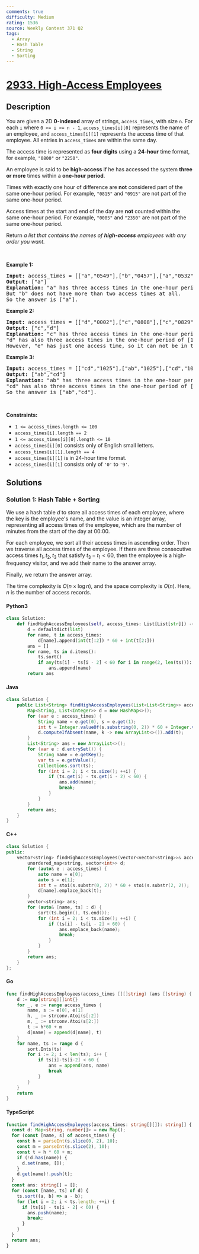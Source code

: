 ```yaml
---
comments: true
difficulty: Medium
rating: 1536
source: Weekly Contest 371 Q2
tags:
  - Array
  - Hash Table
  - String
  - Sorting
---
```


<!-- problem:start -->

# [2933. High-Access Employees](https://leetcode.com/problems/high-access-employees)


## Description

<!-- description:start -->

<p>You are given a 2D <strong>0-indexed</strong> array of strings, <code>access_times</code>, with size <code>n</code>. For each <code>i</code> where <code>0 &lt;= i &lt;= n - 1</code>, <code>access_times[i][0]</code> represents the name of an employee, and <code>access_times[i][1]</code> represents the access time of that employee. All entries in <code>access_times</code> are within the same day.</p>

<p>The access time is represented as <strong>four digits</strong> using a <strong>24-hour</strong> time format, for example, <code>&quot;0800&quot;</code> or <code>&quot;2250&quot;</code>.</p>

<p>An employee is said to be <strong>high-access</strong> if he has accessed the system <strong>three or more</strong> times within a <strong>one-hour period</strong>.</p>

<p>Times with exactly one hour of difference are <strong>not</strong> considered part of the same one-hour period. For example, <code>&quot;0815&quot;</code> and <code>&quot;0915&quot;</code> are not part of the same one-hour period.</p>

<p>Access times at the start and end of the day are <strong>not</strong> counted within the same one-hour period. For example, <code>&quot;0005&quot;</code> and <code>&quot;2350&quot;</code> are not part of the same one-hour period.</p>

<p>Return <em>a list that contains the names of <strong>high-access</strong> employees with any order you want.</em></p>

<p>&nbsp;</p>
<p><strong class="example">Example 1:</strong></p>

<pre>
<strong>Input:</strong> access_times = [[&quot;a&quot;,&quot;0549&quot;],[&quot;b&quot;,&quot;0457&quot;],[&quot;a&quot;,&quot;0532&quot;],[&quot;a&quot;,&quot;0621&quot;],[&quot;b&quot;,&quot;0540&quot;]]
<strong>Output:</strong> [&quot;a&quot;]
<strong>Explanation:</strong> &quot;a&quot; has three access times in the one-hour period of [05:32, 06:31] which are 05:32, 05:49, and 06:21.
But &quot;b&quot; does not have more than two access times at all.
So the answer is [&quot;a&quot;].</pre>

<p><strong class="example">Example 2:</strong></p>

<pre>
<strong>Input:</strong> access_times = [[&quot;d&quot;,&quot;0002&quot;],[&quot;c&quot;,&quot;0808&quot;],[&quot;c&quot;,&quot;0829&quot;],[&quot;e&quot;,&quot;0215&quot;],[&quot;d&quot;,&quot;1508&quot;],[&quot;d&quot;,&quot;1444&quot;],[&quot;d&quot;,&quot;1410&quot;],[&quot;c&quot;,&quot;0809&quot;]]
<strong>Output:</strong> [&quot;c&quot;,&quot;d&quot;]
<strong>Explanation:</strong> &quot;c&quot; has three access times in the one-hour period of [08:08, 09:07] which are 08:08, 08:09, and 08:29.
&quot;d&quot; has also three access times in the one-hour period of [14:10, 15:09] which are 14:10, 14:44, and 15:08.
However, &quot;e&quot; has just one access time, so it can not be in the answer and the final answer is [&quot;c&quot;,&quot;d&quot;].</pre>

<p><strong class="example">Example 3:</strong></p>

<pre>
<strong>Input:</strong> access_times = [[&quot;cd&quot;,&quot;1025&quot;],[&quot;ab&quot;,&quot;1025&quot;],[&quot;cd&quot;,&quot;1046&quot;],[&quot;cd&quot;,&quot;1055&quot;],[&quot;ab&quot;,&quot;1124&quot;],[&quot;ab&quot;,&quot;1120&quot;]]
<strong>Output:</strong> [&quot;ab&quot;,&quot;cd&quot;]
<strong>Explanation:</strong> &quot;ab&quot; has three access times in the one-hour period of [10:25, 11:24] which are 10:25, 11:20, and 11:24.
&quot;cd&quot; has also three access times in the one-hour period of [10:25, 11:24] which are 10:25, 10:46, and 10:55.
So the answer is [&quot;ab&quot;,&quot;cd&quot;].</pre>

<p>&nbsp;</p>
<p><strong>Constraints:</strong></p>

<ul>
	<li><code>1 &lt;= access_times.length &lt;= 100</code></li>
	<li><code>access_times[i].length == 2</code></li>
	<li><code>1 &lt;= access_times[i][0].length &lt;= 10</code></li>
	<li><code>access_times[i][0]</code> consists only of English small letters.</li>
	<li><code>access_times[i][1].length == 4</code></li>
	<li><code>access_times[i][1]</code> is in 24-hour time format.</li>
	<li><code>access_times[i][1]</code> consists only of <code>&#39;0&#39;</code> to <code>&#39;9&#39;</code>.</li>
</ul>

<!-- description:end -->

## Solutions

<!-- solution:start -->

### Solution 1: Hash Table + Sorting

We use a hash table $d$ to store all access times of each employee, where the key is the employee's name, and the value is an integer array, representing all access times of the employee, which are the number of minutes from the start of the day at 00:00.

For each employee, we sort all their access times in ascending order. Then we traverse all access times of the employee. If there are three consecutive access times $t_1, t_2, t_3$ that satisfy $t_3 - t_1 < 60$, then the employee is a high-frequency visitor, and we add their name to the answer array.

Finally, we return the answer array.

The time complexity is $O(n \times \log n)$, and the space complexity is $O(n)$. Here, $n$ is the number of access records.

<!-- tabs:start -->

#### Python3

```python
class Solution:
    def findHighAccessEmployees(self, access_times: List[List[str]]) -> List[str]:
        d = defaultdict(list)
        for name, t in access_times:
            d[name].append(int(t[:2]) * 60 + int(t[2:]))
        ans = []
        for name, ts in d.items():
            ts.sort()
            if any(ts[i] - ts[i - 2] < 60 for i in range(2, len(ts))):
                ans.append(name)
        return ans
```

#### Java

```java
class Solution {
    public List<String> findHighAccessEmployees(List<List<String>> access_times) {
        Map<String, List<Integer>> d = new HashMap<>();
        for (var e : access_times) {
            String name = e.get(0), s = e.get(1);
            int t = Integer.valueOf(s.substring(0, 2)) * 60 + Integer.valueOf(s.substring(2));
            d.computeIfAbsent(name, k -> new ArrayList<>()).add(t);
        }
        List<String> ans = new ArrayList<>();
        for (var e : d.entrySet()) {
            String name = e.getKey();
            var ts = e.getValue();
            Collections.sort(ts);
            for (int i = 2; i < ts.size(); ++i) {
                if (ts.get(i) - ts.get(i - 2) < 60) {
                    ans.add(name);
                    break;
                }
            }
        }
        return ans;
    }
}
```

#### C++

```cpp
class Solution {
public:
    vector<string> findHighAccessEmployees(vector<vector<string>>& access_times) {
        unordered_map<string, vector<int>> d;
        for (auto& e : access_times) {
            auto name = e[0];
            auto s = e[1];
            int t = stoi(s.substr(0, 2)) * 60 + stoi(s.substr(2, 2));
            d[name].emplace_back(t);
        }
        vector<string> ans;
        for (auto& [name, ts] : d) {
            sort(ts.begin(), ts.end());
            for (int i = 2; i < ts.size(); ++i) {
                if (ts[i] - ts[i - 2] < 60) {
                    ans.emplace_back(name);
                    break;
                }
            }
        }
        return ans;
    }
};
```

#### Go

```go
func findHighAccessEmployees(access_times [][]string) (ans []string) {
	d := map[string][]int{}
	for _, e := range access_times {
		name, s := e[0], e[1]
		h, _ := strconv.Atoi(s[:2])
		m, _ := strconv.Atoi(s[2:])
		t := h*60 + m
		d[name] = append(d[name], t)
	}
	for name, ts := range d {
		sort.Ints(ts)
		for i := 2; i < len(ts); i++ {
			if ts[i]-ts[i-2] < 60 {
				ans = append(ans, name)
				break
			}
		}
	}
	return
}
```

#### TypeScript

```ts
function findHighAccessEmployees(access_times: string[][]): string[] {
  const d: Map<string, number[]> = new Map();
  for (const [name, s] of access_times) {
    const h = parseInt(s.slice(0, 2), 10);
    const m = parseInt(s.slice(2), 10);
    const t = h * 60 + m;
    if (!d.has(name)) {
      d.set(name, []);
    }
    d.get(name)!.push(t);
  }
  const ans: string[] = [];
  for (const [name, ts] of d) {
    ts.sort((a, b) => a - b);
    for (let i = 2; i < ts.length; ++i) {
      if (ts[i] - ts[i - 2] < 60) {
        ans.push(name);
        break;
      }
    }
  }
  return ans;
}
```

<!-- tabs:end -->

<!-- solution:end -->

<!-- problem:end -->
